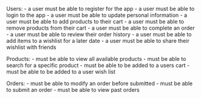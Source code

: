 Users:
    - a user must be able to register for the app
    - a user must be able to login to the app
    - a user must be able to update personal information 
    - a user must be able to add products to their cart
    - a user must be able to remove products from their cart
    - a user must be able to complete an order
    - a user must be able to review their order history
    - a user must be able to add items to a wishlist for a later date
    - a user must be able to share their wishlist with friends


Products: 
    - must be able to view all available products
    - must be able to search for a specific product
    - must be able to be added to a users cart
    - must be able to be added to a user wish list

Orders: 
    - must be able to modify an order before submitted
    - must be able to submit an order
    - must be able to view past orders


